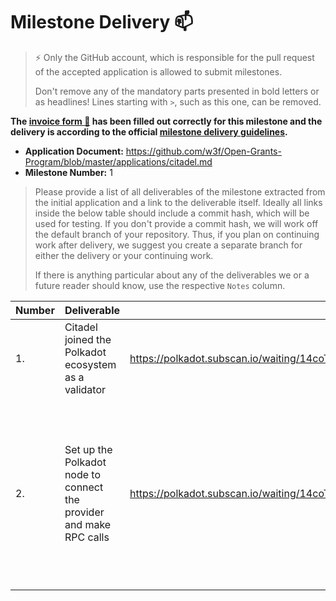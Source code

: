 # Milestone Delivery :mailbox:

> ⚡ Only the GitHub account, which is responsible for the pull request of the accepted application is allowed to submit milestones. 
> 
> Don't remove any of the mandatory parts presented in bold letters or as headlines! Lines starting with `>`, such as this one, can be removed.

**The [invoice form :pencil:](https://docs.google.com/forms/d/e/1FAIpQLSfmNYaoCgrxyhzgoKQ0ynQvnNRoTmgApz9NrMp-hd8mhIiO0A/viewform) has been filled out correctly for this milestone and the delivery is according to the official [milestone delivery guidelines](https://github.com/w3f/General-Grants-Program/blob/master/grants/milestone-deliverables-guidelines.md).**  

* **Application Document:** https://github.com/w3f/Open-Grants-Program/blob/master/applications/citadel.md
* **Milestone Number:** 1

> Please provide a list of all deliverables of the milestone extracted from the initial application and a link to the deliverable itself. Ideally all links inside the below table should include a commit hash, which will be used for testing. If you don't provide a commit hash, we will work off the default branch of your repository. Thus, if you plan on continuing work after delivery, we suggest you create a separate branch for either the delivery or your continuing work. 
> 
> If there is anything particular about any of the deliverables we or a future reader should know, use the respective `Notes` column.

| Number | Deliverable | Link | Notes |
| ------------- | ------------- | ------------- |------------- |
| 1. | Citadel joined the Polkadot ecosystem as a validator | https://polkadot.subscan.io/waiting/14coT8D8CB5L71J2HtKh6aCXZawKkeA8WE3A55qry3qeHJmF | ... | 
| 2. | Set up the Polkadot node to connect the provider and make RPC calls | https://polkadot.subscan.io/waiting/14coT8D8CB5L71J2HtKh6aCXZawKkeA8WE3A55qry3qeHJmF | Provider is available only for our servers. We check for updates and our node is always up to date. |

